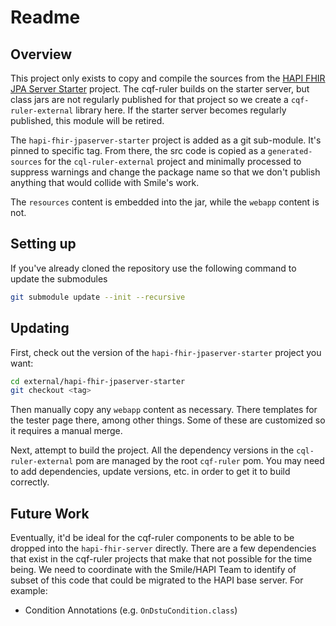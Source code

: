 # Readme

## Overview

This project only exists to copy and compile the sources from the [HAPI FHIR JPA Server Starter](https://github.com/hapifhir/hapi-fhir-jpaserver-starter) project. The cqf-ruler builds on the starter server, but class jars are not regularly published for that project so we create a `cqf-ruler-external` library here. If the starter server becomes regularly published, this module will be retired.

The `hapi-fhir-jpaserver-starter` project is added as a git sub-module. It's pinned to specific tag. From there, the src code is copied as a `generated-sources` for the `cql-ruler-external` project and minimally processed to suppress warnings and change the package name so that we don't publish anything that would collide with Smile's work.

The `resources` content is embedded into the jar, while the `webapp` content is not.

## Setting up

If you've already cloned the repository use the following command to update the submodules

```bash
git submodule update --init --recursive
```

## Updating

First, check out the version of the `hapi-fhir-jpaserver-starter` project you want:

```bash
cd external/hapi-fhir-jpaserver-starter
git checkout <tag>
```

Then manually copy any `webapp` content as necessary. There templates for the tester page there, among other things. Some of these are customized so it requires a manual merge.

Next, attempt to build the project. All the dependency versions in the `cql-ruler-external` pom are managed by the root `cqf-ruler` pom. You may need to add dependencies, update versions, etc. in order to get it to build correctly.

## Future Work

Eventually, it'd be ideal for the cqf-ruler components to be able to be dropped into the `hapi-fhir-server` directly. There are a few dependencies that exist in the cqf-ruler projects that make that not possible for the time being. We need to coordinate with the Smile/HAPI Team to identify of subset of this code that could be migrated to the HAPI base server. For example:

* Condition Annotations (e.g. `OnDstuCondition.class`)
